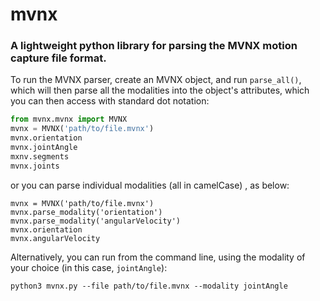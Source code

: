 # mvnx

### A lightweight python library for parsing the MVNX motion capture file format.

To run the MVNX parser, create an MVNX object, and run `parse_all()`, which will then parse all the modalities into the object's attributes, which you can then access with standard dot notation:

```python
from mvnx.mvnx import MVNX
mvnx = MVNX('path/to/file.mvnx')
mvnx.orientation
mvnx.jointAngle
mxnv.segments
mvnx.joints
```
or you can parse individual modalities (all in camelCase) , as below:

```
mvnx = MVNX('path/to/file.mvnx')
mvnx.parse_modality('orientation')
mvnx.parse_modality('angularVelocity')
mvnx.orientation
mvnx.angularVelocity
```

Alternatively, you can run from the command line, using the modality of your choice (in this case, `jointAngle`):

`python3 mvnx.py --file path/to/file.mvnx --modality jointAngle`

